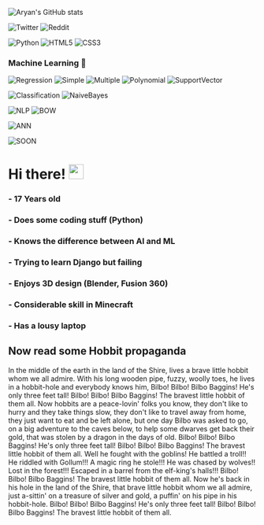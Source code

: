 ![Aryan's GitHub stats](https://github-readme-stats.vercel.app/api?username=realaryanpatil&theme=dark&show_icons=true)

![Twitter](https://img.shields.io/twitter/follow/realaryanpatil?color=green&style=social)
![Reddit](https://img.shields.io/reddit/user-karma/combined/SirEnderman?style=social)

![Python](https://img.shields.io/badge/Python3-yellow?logo=python&logoColor=white&style=for-the-badge)
![HTML5](https://img.shields.io/badge/-HTML5-red?logo=html5&logoColor=white&style=for-the-badge)
![CSS3](https://img.shields.io/badge/-CSS3-blue?logo=css3&logoColor=white&style=for-the-badge)

### Machine Learning 🤖
![Regression](https://img.shields.io/badge/Regression-Python-x)
![Simple](https://img.shields.io/badge/Simple%20Linear-blue)
![Multiple](https://img.shields.io/badge/Multiple%20Linear-blue)
![Polynomial](https://img.shields.io/badge/Polynomial-blue)
![SupportVector](https://img.shields.io/badge/Support%20Vector-blue)


![Classification](https://img.shields.io/badge/Classification-Python-x)
![NaiveBayes](https://img.shields.io/badge/Naive%20Bayes-blue)

![NLP](https://img.shields.io/badge/Natural%20Language%20Processing-Python-x)
![BOW](https://img.shields.io/badge/Bag%20Of%20Words%20Model-blue)

![ANN](https://img.shields.io/badge/Artificial%20Neural%20Networks-Still%20Learning-x)

![SOON](https://img.shields.io/badge/More%20To%20Come%20Soon!-red)

# Hi there! <img src="https://raw.githubusercontent.com/MartinHeinz/MartinHeinz/master/wave.gif" width="30px">
### - 17 Years old
### - Does some coding stuff (Python)
### - Knows the difference between AI and ML
### - Trying to learn Django but failing
### - Enjoys 3D design (Blender, Fusion 360)
### - Considerable skill in Minecraft
### - Has a lousy laptop

## Now read some Hobbit propaganda

In the middle of the earth in the land of the Shire,
lives a brave little hobbit whom we all admire.
With his long wooden pipe,
fuzzy, woolly toes,
he lives in a hobbit-hole and everybody knows him,
Bilbo! Bilbo! Bilbo Baggins!
He's only three feet tall!
Bilbo! Bilbo! Bilbo Baggins!
The bravest little hobbit of them all.
Now hobbits are a peace-lovin' folks you know,
they don't like to hurry and they take things slow,
they don't like to travel away from home,
they just want to eat and be left alone,
but one day Bilbo was asked to go,
on a big adventure to the caves below,
to help some dwarves get back their gold,
that was stolen by a dragon in the days of old.
Bilbo! Bilbo! Bilbo Baggins!
He's only three feet tall!
Bilbo! Bilbo! Bilbo Baggins!
The bravest little hobbit of them all.
Well he fought with the goblins!
He battled a troll!!
He riddled with Gollum!!!
A magic ring he stole!!!
He was chased by wolves!!
Lost in the forest!!!
Escaped in a barrel from the elf-king's halls!!!
Bilbo! Bilbo! Bilbo Baggins!
The bravest little hobbit of them all.
Now he's back in his hole in the land of the Shire, 
that brave little hobbit whom we all admire,
just a-sittin' on a treasure of silver and gold,
a puffin' on his pipe in his hobbit-hole.
Bilbo! Bilbo! Bilbo Baggins!
He's only three feet tall!
Bilbo! Bilbo! Bilbo Baggins!
The bravest little hobbit of them all.


